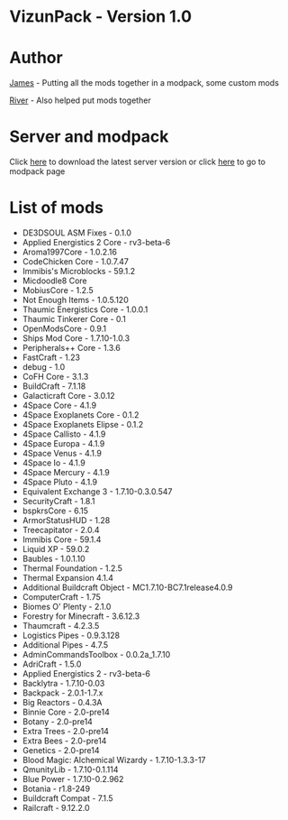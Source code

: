 # VizunPack - Version 1.0

# Author
[James](https://github.com/MrManiacc) - Putting all the mods together in a modpack, some custom mods

[River](https://github.com/Rmarmorstein) - Also helped put mods together

# Server and modpack
Click [here](http://example.com) to download the latest server version or click [here](http://example.com) to go to modpack page

# List of mods
* DE3DSOUL ASM Fixes - 0.1.0
* Applied Energistics 2 Core - rv3-beta-6
* Aroma1997Core - 1.0.2.16
* CodeChicken Core - 1.0.7.47
* Immibis's Microblocks - 59.1.2
* Micdoodle8 Core
* MobiusCore - 1.2.5
* Not Enough Items - 1.0.5.120
* Thaumic Energistics Core - 1.0.0.1
* Thaumic Tinkerer Core - 0.1
* OpenModsCore - 0.9.1
* Ships Mod Core - 1.7.10-1.0.3
* Peripherals++ Core - 1.3.6
* FastCraft - 1.23
* debug - 1.0
* CoFH Core - 3.1.3
* BuildCraft - 7.1.18
* Galacticraft Core - 3.0.12
* 4Space Core - 4.1.9
* 4Space Exoplanets Core - 0.1.2
* 4Space Exoplanets Elipse - 0.1.2
* 4Space Callisto - 4.1.9
* 4Space Europa - 4.1.9
* 4Space Venus - 4.1.9
* 4Space Io - 4.1.9
* 4Space Mercury - 4.1.9
* 4Space Pluto - 4.1.9
* Equivalent Exchange 3 - 1.7.10-0.3.0.547
* SecurityCraft - 1.8.1
* bspkrsCore - 6.15
* ArmorStatusHUD - 1.28
* Treecapitator - 2.0.4
* Immibis Core - 59.1.4
* Liquid XP - 59.0.2
* Baubles - 1.0.1.10
* Thermal Foundation - 1.2.5
* Thermal Expansion 4.1.4
* Additional Buildcraft Object - MC1.7.10-BC7.1release4.0.9
* ComputerCraft - 1.75
* Biomes O' Plenty - 2.1.0
* Forestry for Minecraft - 3.6.12.3
* Thaumcraft - 4.2.3.5
* Logistics Pipes - 0.9.3.128
* Additional Pipes - 4.7.5
* AdminCommandsToolbox - 0.0.2a_1.7.10
* AdriCraft - 1.5.0
* Applied Energistics 2 - rv3-beta-6
* Backlytra - 1.7.10-0.03
* Backpack - 2.0.1-1.7.x
* Big Reactors - 0.4.3A
* Binnie Core - 2.0-pre14
* Botany - 2.0-pre14
* Extra Trees - 2.0-pre14
* Extra Bees - 2.0-pre14
* Genetics - 2.0-pre14
* Blood Magic: Alchemical Wizardy - 1.7.10-1.3.3-17
* QmunityLib - 1.7.10-0.1.114
* Blue Power - 1.7.10-0.2.962
* Botania - r1.8-249
* Buildcraft Compat - 7.1.5
* Railcraft - 9.12.2.0
